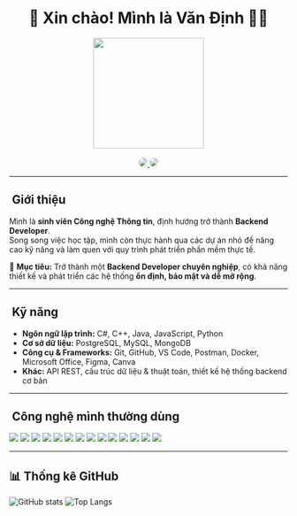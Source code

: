 <h1 align="center">🚀 Xin chào! Mình là Văn Định 👨‍💻</h1>

<div align="center">
  <img src="https://media0.giphy.com/media/zhYSVCirREeIZtONCI/giphy.gif" width="200"/>
  <br><br>
  <!-- Liên kết mạng xã hội -->
  <a href="https://www.facebook.com/van.inh.313242" target="_blank">
    <img src="https://img.shields.io/badge/Facebook-1877F2?style=for-the-badge&logo=facebook&logoColor=white" 
         style="border-radius:10px;"/>
  </a>
  
  <a href="mailto:vandinh29125@gmail.com">
    <img src="https://img.shields.io/badge/Gmail-vandinh29125%40gmail.com-D14836?style=for-the-badge&logo=gmail&logoColor=white" 
         style="border-radius:10px;"/>
  </a>
</div>

---

## ​​​ Giới thiệu
Mình là **sinh viên Công nghệ Thông tin**, định hướng trở thành **Backend Developer**.  
Song song việc học tập, mình còn thực hành qua các dự án nhỏ để nâng cao kỹ năng và làm quen với quy trình phát triển phần mềm thực tế.

📌 **Mục tiêu:** Trở thành một **Backend Developer chuyên nghiệp**, có khả năng thiết kế và phát triển các hệ thống **ổn định, bảo mật và dễ mở rộng**.

---

## ​​ Kỹ năng
- **Ngôn ngữ lập trình:** C#, C++, Java, JavaScript, Python  
- **Cơ sở dữ liệu:** PostgreSQL, MySQL, MongoDB  
- **Công cụ & Frameworks:** Git, GitHub, VS Code, Postman, Docker, Microsoft Office, Figma, Canva  
- **Khác:** API REST, cấu trúc dữ liệu & thuật toán, thiết kế hệ thống backend cơ bản  

---

## ​ Công nghệ mình thường dùng

<div>
  <img src="https://img.shields.io/badge/C%23-239120?style=for-the-badge&logo=c-sharp&logoColor=white"/>
  <img src="https://img.shields.io/badge/C++-00599C?style=for-the-badge&logo=cplusplus&logoColor=white"/>
  <img src="https://img.shields.io/badge/Java-007396?style=for-the-badge&logo=java&logoColor=white"/>
  <img src="https://img.shields.io/badge/JavaScript-F7E01D?style=for-the-badge&logo=javascript&logoColor=black"/>
  <img src="https://img.shields.io/badge/Python-3776AB?style=for-the-badge&logo=python&logoColor=white"/>
  <img src="https://img.shields.io/badge/PostgreSQL-4169E1?style=for-the-badge&logo=postgresql&logoColor=white"/>
  <img src="https://img.shields.io/badge/MySQL-4479A1?style=for-the-badge&logo=mysql&logoColor=white"/>
  <img src="https://img.shields.io/badge/MongoDB-47A248?style=for-the-badge&logo=mongodb&logoColor=white"/>
  <img src="https://img.shields.io/badge/Git-F05032?style=for-the-badge&logo=git&logoColor=white"/>
  <img src="https://img.shields.io/badge/GitHub-171515?style=for-the-badge&logo=github&logoColor=white"/>
  <img src="https://img.shields.io/badge/Postman-FF6C37?style=for-the-badge&logo=postman&logoColor=white"/>
  <img src="https://img.shields.io/badge/Docker-2496ED?style=for-the-badge&logo=docker&logoColor=white"/>
  <img src="https://img.shields.io/badge/Microsoft_Office-D83B01?style=for-the-badge&logo=microsoft-office&logoColor=white"/>
  <img src="https://img.shields.io/badge/Figma-F24E1E?style=for-the-badge&logo=figma&logoColor=white"/>
</div>

---
## 📊 Thống kê GitHub  

![GitHub stats](https://github-readme-stats.vercel.app/api?username=VanDinh2912&show_icons=true&theme=dark&height=150) 
![Top Langs](https://github-readme-stats.vercel.app/api/top-langs/?username=VanDinh2912&layout=compact&theme=dark&height=150)



